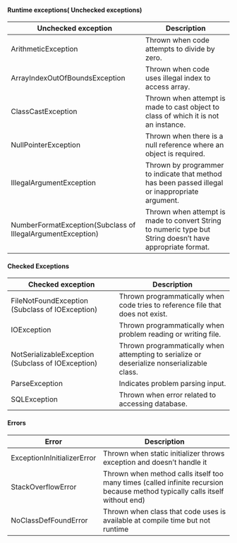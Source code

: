 #### Runtime exceptions( Unchecked exceptions)

Unchecked exception | Description
--- | ---
ArithmeticException | Thrown when code attempts to divide by zero.
ArrayIndexOutOfBoundsException | Thrown when code uses illegal index to access array.
ClassCastException | Thrown when attempt is made to cast object to class of which it is not an instance.
NullPointerException | Thrown when there is a null reference where an object is required.
IllegalArgumentException | Thrown by programmer to indicate that method has been passed illegal or inappropriate argument.
NumberFormatException(Subclass of IllegalArgumentException) | Thrown when attempt is made to convert String to numeric type but String doesn’t have appropriate format.

#### Checked Exceptions
Checked exception | Description
--- | ---
FileNotFoundException (Subclass of IOException) | Thrown programmatically when code tries to reference file that does not exist.
IOException | Thrown programmatically when problem reading or writing file.
NotSerializableException (Subclass of IOException) | Thrown programmatically when attempting to serialize or deserialize nonserializable class.
ParseException | Indicates problem parsing input.
SQLException | Thrown when error related to accessing database.

####  Errors
Error | Description
--- | ---
ExceptionInInitializerError | Thrown when static initializer throws exception and doesn’t handle it
StackOverflowError | Thrown when method calls itself too many times (called infinite recursion because method typically calls itself without end)
NoClassDefFoundError | Thrown when class that code uses is available at compile time but not runtime
